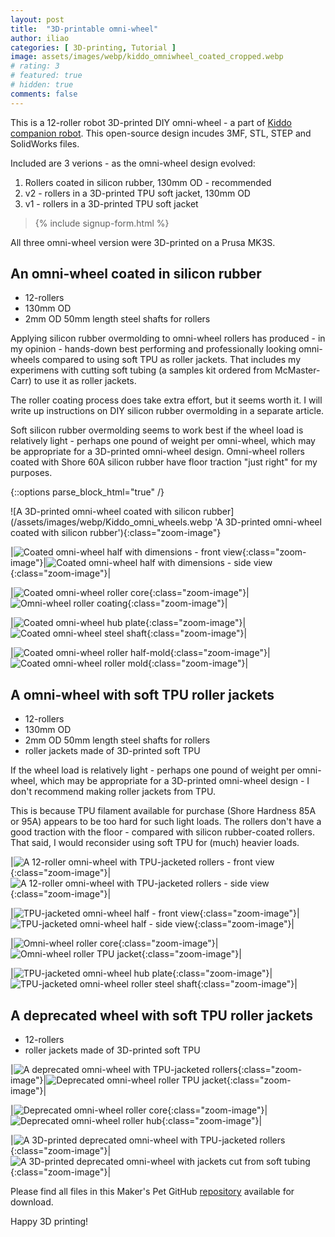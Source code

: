 ```yaml
---
layout: post
title:  "3D-printable omni-wheel"
author: iliao
categories: [ 3D-printing, Tutorial ]
image: assets/images/webp/kiddo_omniwheel_coated_cropped.webp
# rating: 3
# featured: true
# hidden: true
comments: false
---
```

This is a 12-roller robot 3D-printed DIY omni-wheel - a part of [Kiddo companion robot](/blog/2023-09-12-meet-kiddo-pet-robot-model/). This open-source design incudes 3MF, STL, STEP and SolidWorks files.

Included are 3 verions - as the omni-wheel design evolved:

1. Rollers coated in silicon rubber, 130mm OD - recommended
2. v2 - rollers in a 3D-printed TPU soft jacket, 130mm OD
3. v1 - rollers in a 3D-printed TPU soft jacket

<blockquote>{% include signup-form.html %}</blockquote>

All three omni-wheel version were 3D-printed on a Prusa MK3S.

## An omni-wheel coated in silicon rubber

- 12-rollers
- 130mm OD
- 2mm OD 50mm length steel shafts for rollers

Applying silicon rubber overmolding to omni-wheel rollers has produced - in my opinion - hands-down best
performing and professionally looking omni-wheels compared to using soft TPU as roller jackets. That includes my experimens with cutting soft tubing (a samples kit ordered from McMaster-Carr) to use it as roller jackets.

The roller coating process does take extra effort, but it seems worth it. I will write up instructions on DIY silicon rubber overmolding in a separate article.

Soft silicon rubber overmolding seems to work best if the wheel load is relatively light - perhaps one pound of weight per omni-wheel, which may be appropriate for a 3D-printed omni-wheel design. Omni-wheel rollers coated with Shore 60A silicon rubber have floor traction "just right" for my purposes.

{::options parse_block_html="true" /}
<div class="text-center">
![A 3D-printed omni-wheel coated with silicon rubber](/assets/images/webp/Kiddo_omni_wheels.webp 'A 3D-printed omni-wheel coated with silicon rubber'){:class="zoom-image"}
</div>


|![Coated omni-wheel half with dimensions - front view](/assets/images/webp/kiddo_omniwheel_coated_dimensions.webp 'Coated omni-wheel half with dimensions - front view'){:class="zoom-image"}|![Coated omni-wheel half with dimensions - side view](/assets/images/webp/kiddo_omniwheel_coated_dimensions2.webp 'Coated omni-wheel half with dimensions - side view'){:class="zoom-image"}|

|![Coated omni-wheel roller core](/assets/images/webp/kiddo_omniwheel_coated_roller_core.webp 'Coated omni-wheel roller core'){:class="zoom-image"}|![Omni-wheel roller coating](/assets/images/webp/kiddo_omniwheel_coated_roller_coating.webp 'Omni-wheel roller coating'){:class="zoom-image"}|

|![Coated omni-wheel hub plate](/assets/images/webp/kiddo_omniwheel_coated_hub_nuts.webp 'Coated omni-wheel hub plate'){:class="zoom-image"}|![Coated omni-wheel steel shaft](/assets/images/webp/kiddo_omniwheel_coated_shaft.webp 'Coated omni-wheel steel shaft'){:class="zoom-image"}|

|![Coated omni-wheel roller half-mold](/assets/images/webp/kiddo_omniwheel_coated_half_mold.webp 'Coated omni-wheel roller half-mold'){:class="zoom-image"}|![Coated omni-wheel roller mold](/assets/images/webp/kiddo_omniwheel_coated_mold.webp 'Coated omni-wheel roller mold'){:class="zoom-image"}|

<p></p>

## A omni-wheel with soft TPU roller jackets

- 12-rollers
- 130mm OD
- 2mm OD 50mm length steel shafts for rollers
- roller jackets made of 3D-printed soft TPU

If the wheel load is relatively light - perhaps one pound of weight per omni-wheel, which may be
appropriate for a 3D-printed omni-wheel design - I don't recommend making roller jackets from TPU.

This is because TPU filament available for purchase (Shore Hardness 85A or 95A) appears to be too hard for such light loads. The rollers don't have a good traction with the floor - compared with silicon rubber-coated rollers. That said, I would reconsider using soft TPU for (much) heavier loads.

|![A 12-roller omni-wheel with TPU-jacketed rollers - front view](/assets/images/webp/kiddo_omniwheel_jacketed_v2.webp 'A 12-roller omni-wheel with TPU-jacketed rollers - front view'){:class="zoom-image"}|![A 12-roller omni-wheel with TPU-jacketed rollers - side view](/assets/images/webp/kiddo_omniwheel_jacketed2_v2.webp 'A 12-roller omni-wheel with TPU-jacketed rollers - side view'){:class="zoom-image"}|

|![TPU-jacketed omni-wheel half - front view](/assets/images/webp/kiddo_omniwheel_jacketed_v2_dimensions.webp 'TPU-jacketed omni-wheel half - front view'){:class="zoom-image"}|![TPU-jacketed omni-wheel half - side view](/assets/images/webp/kiddo_omniwheel_jacketed_v2_dimensions2.webp 'TPU-jacketed omni-wheel half - side view'){:class="zoom-image"}|

|![Omni-wheel roller core](/assets/images/webp/kiddo_omniwheel_jacketed_v2_roller_core.webp 'Omni-wheel roller core'){:class="zoom-image"}|![Omni-wheel roller TPU jacket](/assets/images/webp/kiddo_omniwheel_jacketed_v2_roller_skin.webp 'Omni-wheel roller TPU jacket'){:class="zoom-image"}|

|![TPU-jacketed omni-wheel hub plate](/assets/images/webp/kiddo_omniwheel_jacketed_v2_disk_back.webp 'TPU-jacketed omni-wheel hub plate'){:class="zoom-image"}|![TPU-jacketed omni-wheel roller steel shaft](/assets/images/webp/kiddo_omniwheel_jacketed_v2_roller_shaft.webp 'TPU-jacketed omni-wheel roller steel shaft'){:class="zoom-image"}|

<p></p>

## A deprecated wheel with soft TPU roller jackets

- 12-rollers
- roller jackets made of 3D-printed soft TPU

|![A deprecated omni-wheel with TPU-jacketed rollers](/assets/images/webp/kiddo_omniwheel_jacketed_v1.webp 'A deprecated omni-wheel with TPU-jacketed rollers'){:class="zoom-image"}|![Deprecated omni-wheel roller  TPU jacket](/assets/images/webp/kiddo_omniwheel_jacketed_v1_roller_skin.webp 'Deprecated omni-wheel roller TPU jacket'){:class="zoom-image"}|

|![Deprecated omni-wheel roller core](/assets/images/webp/kiddo_omniwheel_jacketed_v1_roller_core.webp 'Deprecated omni-wheel roller core'){:class="zoom-image"}|![Deprecated omni-wheel roller hub](/assets/images/webp/kiddo_omniwheel_jacketed_v1_disc_no_hub_back.webp 'Deprecated omni-wheel roller hub'){:class="zoom-image"}|

|![A 3D-printed deprecated omni-wheel with TPU-jacketed rollers](/assets/images/webp/PXL_20230111_003136156.webp 'A 3D-printed deprecated omni-wheel with TPU-jacketed rollers'){:class="zoom-image"}|![A 3D-printed deprecated omni-wheel with jackets cut from soft tubing](/assets/images/webp/PXL_20230304_041548503.webp 'A 3D-printed deprecated omni-wheel with jackets cut from soft tubing'){:class="zoom-image"}|

<p></p>

Please find all files in this Maker's Pet GitHub [repository](https://github.com/makerspet/kiddo_omniwheel/) available for download.

Happy 3D printing!